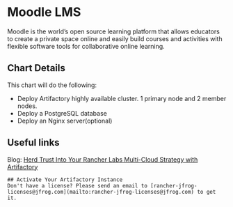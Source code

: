 # Moodle LMS

Moodle is the world’s open source learning platform that allows educators to create a private space online and easily build courses and activities with flexible software tools for collaborative online learning.

## Chart Details
This chart will do the following:

* Deploy Artifactory highly available cluster. 1 primary node and 2 member nodes.
* Deploy a PostgreSQL database
* Deploy an Nginx server(optional)

## Useful links
Blog: [Herd Trust Into Your Rancher Labs Multi-Cloud Strategy with Artifactory](https://jfrog.com/blog/herd-trust-into-your-rancher-labs-multi-cloud-strategy-with-artifactory/)

```
## Activate Your Artifactory Instance 
Don't have a license? Please send an email to [rancher-jfrog-licenses@jfrog.com](mailto:rancher-jfrog-licenses@jfrog.com) to get it.
```